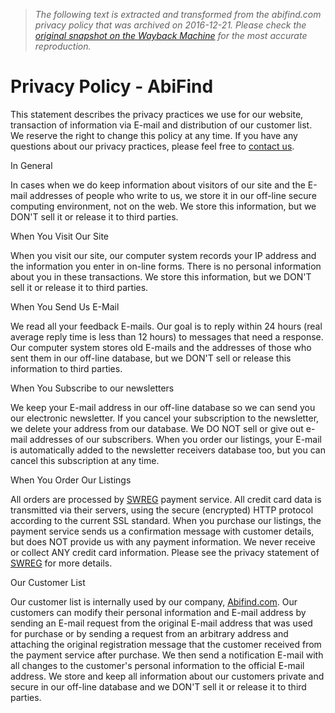 > *The following text is extracted and transformed from the abifind.com privacy policy that was archived on 2016-12-21. Please check the [original snapshot on the Wayback Machine](https://web.archive.org/web/20161221054431id_/http%3A//www.abifind.com/policy) for the most accurate reproduction.*

# Privacy Policy - AbiFind

This statement describes the privacy practices we use for our website, transaction of information via E-mail and distribution of our customer list. We reserve the right to change this policy at any time. If you have any questions about our privacy practices, please feel free to [contact us](http://www.abifind.com/contact/).

In General

In cases when we do keep information about visitors of our site and the E-mail addresses of people who write to us, we store it in our off-line secure computing environment, not on the web. We store this information, but we DON'T sell it or release it to third parties.

When You Visit Our Site

When you visit our site, our computer system records your IP address and the information you enter in on-line forms. There is no personal information about you in these transactions. We store this information, but we DON'T sell it or release it to third parties.

When You Send Us E-Mail

We read all your feedback E-mails. Our goal is to reply within 24 hours (real average reply time is less than 12 hours) to messages that need a response. Our computer system stores old E-mails and the addresses of those who sent them in our off-line database, but we DON'T sell or release this information to third parties.

When You Subscribe to our newsletters

We keep your E-mail address in our off-line database so we can send you our electronic newsletter. If you cancel your subscription to the newsletter, we delete your address from our database. We DO NOT sell or give out e-mail addresses of our subscribers. When you order our listings, your E-mail is automatically added to the newsletter receivers database too, but you can cancel this subscription at any time.

When You Order Our Listings

All orders are processed by [SWREG](http://www.swreg.org/) payment service. All credit card data is transmitted via their servers, using the secure (encrypted) HTTP protocol according to the current SSL standard. When you purchase our listings, the payment service sends us a confirmation message with customer details, but does NOT provide us with any payment information. We never receive or collect ANY credit card information. Please see the privacy statement of [SWREG](http://www.swreg.org/) for more details.

Our Customer List

Our customer list is internally used by our company, [Abifind.com](http://www.abilogic.com/). Our customers can modify their personal information and E-mail address by sending an E-mail request from the original E-mail address that was used for purchase or by sending a request from an arbitrary address and attaching the original registration message that the customer received from the payment service after purchase. We then send a notification E-mail with all changes to the customer's personal information to the official E-mail address. We store and keep all information about our customers private and secure in our off-line database and we DON'T sell it or release it to third parties.
